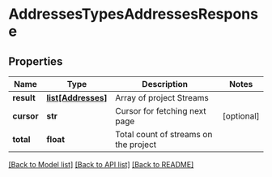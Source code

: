 # AddressesTypesAddressesResponse

## Properties
Name | Type | Description | Notes
------------ | ------------- | ------------- | -------------
**result** | [**list[Addresses]**](Addresses.md) | Array of project Streams | 
**cursor** | **str** | Cursor for fetching next page | [optional] 
**total** | **float** | Total count of streams on the project | 

[[Back to Model list]](../README.md#documentation-for-models) [[Back to API list]](../README.md#documentation-for-api-endpoints) [[Back to README]](../README.md)

